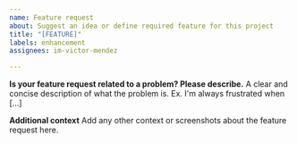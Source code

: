 ```yaml
---
name: Feature request
about: Suggest an idea or define required feature for this project
title: "[FEATURE]"
labels: enhancement
assignees: im-victor-mendez

---
```


**Is your feature request related to a problem? Please describe.**
A clear and concise description of what the problem is. Ex. I'm always frustrated when [...]

**Additional context**
Add any other context or screenshots about the feature request here.
